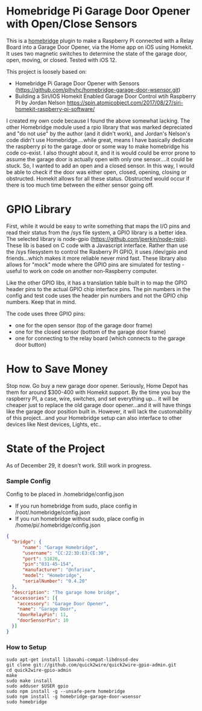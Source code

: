 # Homebridge Pi Garage Door Opener with Open/Close Sensors


This is a [homebridge](https://github.com/nfarina/homebridge) plugin to make a Raspberry Pi connected with a Relay Board into a Garage Door Opener, via the Home app on iOS using Homekit.  It uses two magnetic switches to determine the state of the garage door, open, moving, or closed. Tested with iOS 12.

This project is loosely based on:
- Homebridge Pi Garage Door Opener with Sensors (https://github.com/plhyhc/homebridge-garage-door-wsensor.git)
- Building a Siri/IOS Homekit Enabled Garage Door Control wtih Raspberry PI by Jordan Nelson https://spin.atomicobject.com/2017/08/27/siri-homekit-raspberry-pi-software/

I created my own code because I found the above somewhat lacking. The other Homebridge module used a rpio library that was marked depreciated and "do not use" by the author (and it didn't work), and Jordan's Nelson's code didn't use Homebridge....while great, means I have basically dedicate the raspberry pi to the garage door or some way to make homebridge his code co-exist. I also thought about it, and it is would could be error prone to assume the garage door is actually open with only one sensor....it could be stuck. So, I wanted to add an open and a closed sensor. In this way, I would be able to check if the door was either open, closed, opening, closing or obstructed. Homekit allows for all these status. Obstructed would occur if there is too much time between the either sensor going off.

# GPIO Library

First, while it would be easy to write something that maps the I/O pins and read their status from the /sys file system, a GPIO library is a better idea. The selected library is node-gpio (https://github.com/jperkin/node-rpio). These lib is based on C code with a Javascript interface. Rather than use the /sys filesystem to control the Rasberry PI GPIO,  it uses /dev/gpio and friends...which makes it more reliable never mind fast. These library also allows for "mock" mode where the GPIO pins are simulated for testing - useful to work on code on another non-Raspberry computer.

Like the other GPIO libs, it has a translation table built in to map the GPIO header pins to the actual GPIO chip interface pins. The pin numbers in the config and test code uses the header pin numbers and not the GPIO chip numbers. Keep that in mind.

The code uses three GPIO pins:
- one for the open sensor (top of the garage door frame)
- one for the closed sensor (bottom of the garage door frame)
- one for connecting to the relay board (which connects to the garage door button)

# How to Save Money

Stop now. Go buy a new garage door opener. Seriously, Home Depot has them for around $300-400 with Homekit support. By the time you buy the raspberry PI, a case, wire, switches, and set everything up... it will be cheaper just to replace the old garage door opener...and it will have things like the garage door position built in. However, it will lack the customability of this project...and your Homebridge setup can also interface to other devices like Nest devices, Lights, etc..

# State of the Project

As of December 29, it doesn't work. Still work in progress.

### Sample Config

Config to be placed in .homebridge/config.json
* If you run homebridge from sudo, place config in /root/.homebridge/config.json
* If you run homebridge without sudo, place config in /home/pi/.homebridge/config.json

```json
{
  "bridge": {
      "name": "Garage Homebridge",
      "username": "CC:22:3D:E3:CE:30",
      "port": 51826,
      "pin":"031-45-154",
      "manufacturer": "@nfarina",
      "model": "Homebridge",
      "serialNumber": "0.4.20"
  },
  "description": "The garage home bridge",
  "accessories": [{
    "accessory": "Garage Door Opener",
    "name": "Garage Door",
    "doorRelayPin": 11,
    "doorSensorPin": 10
  }]
}
```

### How to Setup

```
sudo apt-get install libavahi-compat-libdnssd-dev
git clone git://github.com/quick2wire/quick2wire-gpio-admin.git
cd quick2wire-gpio-admin
make
sudo make install
sudo adduser $USER gpio
sudo npm install -g --unsafe-perm homebridge
sudo npm install -g homebridge-garage-door-wsensor
sudo homebridge
```